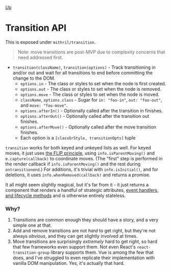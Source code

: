 [*Up*](README.md)

# Transition API

This is exposed under `mithril/transition`.

> Note: move transitions are post-MVP due to complexity concerns that need addressed first.

- `transition(className)`, `transition(options)` - Track transitioning in and/or out and wait for all transitions to end before committing the change to the DOM.
    - `options.in` - The class or styles to set when the node is first created.
    - `options.out` - The class or styles to set when the node is removed.
    - `options.move` - The class or styles to set when the node is moved.
    - `className`, `options.class` - Sugar for `in: "foo-in"`, `out: "foo-out"`, and `move: "foo-move"`.
    - `options.afterIn()` - Optionally called after the transition in finishes.
    - `options.afterOut()` - Optionally called after the transition out finishes.
    - `options.afterMove()` - Optionally called after the move transition finishes.
    - Each option is a `[classOrStyle, transitionOpts]` tuple

`transition` works for both keyed and unkeyed lists as well. For keyed moves, it just uses [the FLIP principle](https://aerotwist.com/blog/flip-your-animations/), using `info.isParentMoving()` and `m.capture(callback)` to coordinate moves. (The "first" step is performed in the render callback if `info.isParentMoving()` and the rest during `ontransitionend`.) For additions, it's trivial with `info.isInitial()`, and for deletions, it uses `info.whenRemoved(callback)` and returns a promise.

It all might seem slightly magical, but it's far from it - it just returns a component that renders a handful of strategic attributes, [event handlers, and lifecycle methods](vnodes.md#attributes) and is otherwise entirely stateless.

### Why?

1. Transitions are common enough they should have a story, and a very simple one at that.
1. Add and remove transitions are not *hard* to get right, but they're not always *obvious*, and they can get slightly involved at times.
1. Move transitions are surprisingly *extremely* hard to get right, so hard that few frameworks even support them. Not even React's `react-transition-group` library supports them. Vue is among the few that does, and I've struggled to even replicate their implementation with vanilla DOM manipulation. Yes, it's actually that hard.
